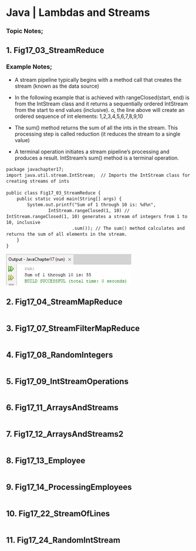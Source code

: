# Java | Lambdas and  Streams

### Topic Notes;

## 1. Fig17_03_StreamReduce

### Example Notes;

* A stream pipeline typically begins with a method call that creates the stream (known as the data source)

* In the following example that is achieved with rangeClosed(start, end) is from the IntStream class and it returns a sequentially ordered IntStream from the start to end values (inclusive). o, the line above will create an ordered sequence of int elements: 1,2,3,4,5,6,7,8,9,10

* The sum() method returns the sum of all the ints in the stream. This processing step is called reduction (it reduces the stream to a single value)

* A terminal operation initiates a stream pipeline’s processing and produces a result. IntStream’s sum() method is a terminal operation.

```
package javachapter17;  
import java.util.stream.IntStream;  // Imports the IntStream class for creating streams of ints

public class Fig17_03_StreamReduce {
    public static void main(String[] args) {
        System.out.printf("Sum of 1 through 10 is: %d%n",
                IntStream.rangeClosed(1, 10) // IntStream.rangeClosed(1, 10) generates a stream of integers from 1 to 10, inclusive
                         .sum()); // The sum() method calculates and returns the sum of all elements in the stream.
    }
}
```

![picture](./Images/Fig17_03_StreamReduce.png)


## 2. Fig17_04_StreamMapReduce

```

```

## 3. Fig17_07_StreamFilterMapReduce

```

```

## 4. Fig17_08_RandomIntegers

```

```

## 5. Fig17_09_IntStreamOperations

```

```

## 6. Fig17_11_ArraysAndStreams

```

```

## 7. Fig17_12_ArraysAndStreams2

```

```

## 8. Fig17_13_Employee

```

```

## 9. Fig17_14_ProcessingEmployees

```

```

## 10. Fig17_22_StreamOfLines

```

```

## 11. Fig17_24_RandomIntStream

```

```
